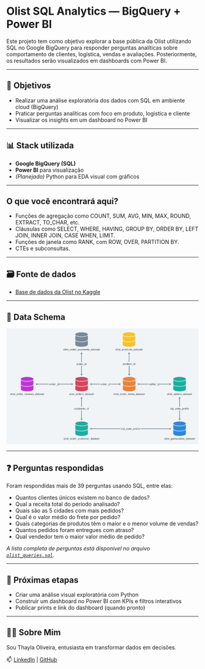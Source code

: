# Olist SQL Analytics — BigQuery + Power BI

Este projeto tem como objetivo explorar a base pública da Olist utilizando SQL no Google BigQuery para responder perguntas analíticas sobre comportamento de clientes, logística, vendas e avaliações. Posteriormente, os resultados serão visualizados em dashboards com Power BI.

---

## 🧠 Objetivos

- Realizar uma análise exploratória dos dados com SQL em ambiente cloud (BigQuery)
- Praticar perguntas analíticas com foco em produto, logística e cliente
- Visualizar os insights em um dashboard no Power BI

---

## 📊 Stack utilizada

- **Google BigQuery (SQL)**
- **Power BI** para visualização
- *(Planejado)* Python para EDA visual com gráficos

---

## O que você encontrará aqui?

- Funções de agregação como COUNT, SUM, AVG, MIN, MAX, ROUND, EXTRACT, TO_CHAR, etc.
- Cláusulas como SELECT, WHERE, HAVING, GROUP BY, ORDER BY, LEFT JOIN, INNER JOIN, CASE WHEN, LIMIT.
- Funções de janela como RANK, com ROW, OVER, PARTITION BY.
- CTEs e subconsultas.

---

## 🗃️ Fonte de dados

- [Base de dados da Olist no Kaggle](https://www.kaggle.com/datasets/olistbr/brazilian-ecommerce)

---
## 📂 Data Schema

![Visualização Schema](2-olist_schema.png)

---
## ❓ Perguntas respondidas

Foram respondidas mais de 39 perguntas usando SQL, entre elas:

- Quantos clientes únicos existem no banco de dados?
- Qual a receita total do período analisado?
- Quais são as 5 cidades com mais pedidos?
- Qual é o valor médio do frete por pedido?
- Quais categorias de produtos têm o maior e o menor volume de vendas?
- Quantos pedidos foram entregues com atraso?
- Qual vendedor tem o maior valor médio de pedido?

*A lista completa de perguntas está disponível no arquivo [`olist_queries.sql`](1-business-questions.txt).*

---

## 📌 Próximas etapas

- Criar uma análise visual exploratória com Python
- Construir um dashboard no Power BI com KPIs e filtros interativos
- Publicar prints e link do dashboard (quando pronto)

---

## 👩‍💻 Sobre Mim

Sou Thayla Oliveira, entusiasta em transformar dados em decisões.  

📫 [LinkedIn](https://www.linkedin.com/in/thayla-oliveira) | [GitHub](https://github.com/ThaylaOliveira)

